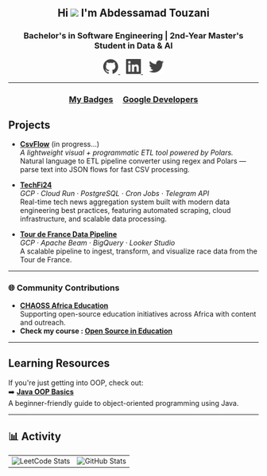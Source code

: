 <h2 align="center">Hi <img src="https://user-images.githubusercontent.com/18350557/176309783-0785949b-9127-417c-8b55-ab5a4333674e.gif" width="30"/> I'm Abdessamad Touzani</h2>

<h3 align="center">Bachelor's in Software Engineering | 2nd-Year Master's Student in Data & AI</h3>

<p align="center">
  <a href="https://github.com/AbdessamadTzn" target="_blank">
    <img src="https://raw.githubusercontent.com/joelparkerhenderson/joelparkerhenderson/main/assets/images/icons/nucleo-social-icons/svg/logo/github.svg" width="30" alt="GitHub">
  </a>&nbsp;&nbsp;
  <a href="https://linkedin.com/in/abdessamadtouzani" target="_blank">
    <img src="https://raw.githubusercontent.com/joelparkerhenderson/joelparkerhenderson/main/assets/images/icons/nucleo-social-icons/svg/logo/linkedin.svg" width="30" alt="LinkedIn">
  </a>&nbsp;&nbsp;
  <a href="https://twitter.com/abdes__" target="_blank">
    <img src="https://raw.githubusercontent.com/joelparkerhenderson/joelparkerhenderson/main/assets/images/icons/nucleo-social-icons/svg/logo/twitter.svg" width="30" alt="Twitter">
  </a>
</p>

---
<h3 align="center">
  <a href="https://www.credly.com/users/abdessamad-touzani/badges">My Badges</a>&nbsp;&nbsp;&nbsp;&nbsp;
  <a href="https://g.dev/abdessamadtouzani">Google Developers</a>
</h3>



<!-- CREDLY-BADGES:START -->
<!-- CREDLY-BADGES:END -->  

##  Projects 

- **[CsvFlow](https://github.com/AbdessamadTzn/csvflow)**  (in progress...)  
    <em>A lightweight visual + programmatic ETL tool powered by Polars.</em>  
    Natural language to ETL pipeline converter using regex and Polars — parse text into JSON flows for fast CSV processing.

- **[TechFi24](https://techfi24.onrender.com)**  
    <em>GCP · Cloud Run · PostgreSQL · Cron Jobs · Telegram API</em>  
    Real-time tech news aggregation system built with modern data engineering best practices, featuring automated scraping, cloud infrastructure, and scalable data processing.

- **[Tour de France Data Pipeline](https://github.com/AbdessamadTzn/tdf-bigdata)**  
  <em>GCP · Apache Beam · BigQuery · Looker Studio</em>  
  A scalable pipeline to ingest, transform, and visualize race data from the Tour de France.

---

### 🌐 Community Contributions

- **[CHAOSS Africa Education](https://github.com/chaoss/education/)**  
  Supporting open-source education initiatives across Africa with content and outreach.
- **Check my course : [Open Source in Education](https://zoom.us/rec/share/wMCxwBEwhhsl0Skk0QRN7SKh5QbPrAX5NMQB5UtPpRaZpQ7OnCUCLRA_GzxJApN5.vAQXWeaopdHG5Tdr?startTime=1749905327000)**

---

## Learning Resources

If you're just getting into OOP, check out:  
➡️ **[Java OOP Basics](https://github.com/AbdessamadTzn/Java-OOP-basics)**  
A beginner-friendly guide to object-oriented programming using Java.

---

## 📊 Activity

<table>
  <tr>
    <td>
      <img src="https://leetcode-badge-sage.vercel.app/badge/abdessamadtouzani?theme=dark" alt="LeetCode Stats"/>
    </td>
    <td align="center">
      <img width="70%" src="http://github-profile-summary-cards.vercel.app/api/cards/profile-details?username=AbdessamadTzn&theme=algolia" alt="GitHub Stats"/>
    </td>
  </tr>
</table>
